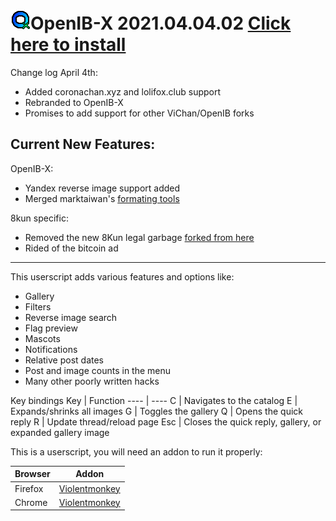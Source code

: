 # ![8](https://raw.githubusercontent.com/SlippingGitty/8KunX/2-0_pure/images/OpenIB-X.png)OpenIB-X 2021.04.04.02  [Click here to install](https://github.com/SlippingGitty/8chanX-for-8kun/raw/2-0_pure/8kunX.user.js)

Change log April 4th: 
* Added coronachan.xyz and lolifox.club support
* Rebranded to OpenIB-X 
* Promises to add support for other ViChan/OpenIB forks

## Current New Features: 

OpenIB-X:
 * Yandex reverse image support added 
 * Merged marktaiwan's [formating tools](https://github.com/marktaiwan/8kun-Formatting-Tools)
 
8kun specific:
 * Removed the new 8Kun legal garbage [forked from here](https://github.com/4FK/8kun-disclaimer-hider)
 * Rided of the bitcoin ad

***

This userscript adds various features and options like:
 * Gallery
 * Filters
 * Reverse image search
 * Flag preview
 * Mascots
 * Notifications
 * Relative post dates
 * Post and image counts in the menu
 * Many other poorly written hacks
 
Key bindings
Key     | Function
----    | ----
C       | Navigates to the catalog
E       | Expands/shrinks all images
G       | Toggles the gallery
Q       | Opens the quick reply
R       | Update thread/reload page
Esc     | Closes the quick reply, gallery, or expanded gallery image

This is a userscript, you will need an addon to run it properly:

Browser|Addon
----   |----
Firefox|[Violentmonkey](https://addons.mozilla.org/en-US/firefox/addon/violentmonkey/)
Chrome |[Violentmonkey](https://chrome.google.com/webstore/detail/violentmonkey/jinjaccalgkegednnccohejagnlnfdag)
